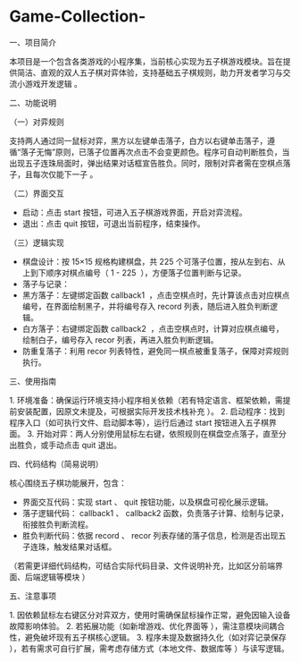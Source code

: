 # Game-Collection-
 
一、项目简介
 
本项目是一个包含各类游戏的小程序集，当前核心实现为五子棋游戏模块。旨在提供简洁、直观的双人五子棋对弈体验，支持基础五子棋规则，助力开发者学习与交流小游戏开发逻辑 。
 
二、功能说明
 
（一）对弈规则
 
支持两人通过同一鼠标对弈，黑方以左键单击落子，白方以右键单击落子，遵循“落子无悔”原则，已落子位置再次点击不会变更颜色。程序可自动判断胜负，当出现五子连珠局面时，弹出结果对话框宣告胜负。同时，限制对弈者需在空棋点落子，且每次仅能下一子 。
 
（二）界面交互
 
- 启动：点击 start 按钮，可进入五子棋游戏界面，开启对弈流程。
- 退出：点击 quit 按钮，可退出当前程序，结束操作。
 
（三）逻辑实现
 
- 棋盘设计：按 15×15 规格构建棋盘，共 225 个可落子位置，按从左到右、从上到下顺序对棋点编号（ 1 - 225  ），方便落子位置判断与记录。
- 落子与记录：
- 黑方落子：左键绑定函数 callback1  ，点击空棋点时，先计算该点击对应棋点编号，在界面绘制黑子，并将编号存入 record 列表，随后进入胜负判断逻辑。
- 白方落子：右键绑定函数 callback2  ，点击空棋点时，计算对应棋点编号，绘制白子，编号存入 recor 列表，再进入胜负判断逻辑。
- 防重复落子：利用 recor 列表特性，避免同一棋点被重复落子，保障对弈规则执行。
 
三、使用指南
 
1. 环境准备：确保运行环境支持小程序相关依赖（若有特定语言、框架依赖，需提前安装配置，因原文未提及，可根据实际开发技术栈补充 ）。
2. 启动程序：找到程序入口（如可执行文件、启动脚本等），运行后通过 start 按钮进入五子棋界面。
3. 开始对弈：两人分别使用鼠标左右键，依照规则在棋盘空点落子，直至分出胜负，或手动点击 quit 退出。
 
四、代码结构（简易说明）
 
核心围绕五子棋功能展开，包含：
 
- 界面交互代码：实现 start 、 quit 按钮功能，以及棋盘可视化展示逻辑。
- 落子逻辑代码： callback1 、 callback2 函数，负责落子计算、绘制与记录，衔接胜负判断流程。
- 胜负判断代码：依据 record 、 recor 列表存储的落子信息，检测是否出现五子连珠，触发结果对话框。
 
（若需更详细代码结构，可结合实际代码目录、文件说明补充，比如区分前端界面、后端逻辑等模块 ）
 
五、注意事项
 
1. 因依赖鼠标左右键区分对弈双方，使用时需确保鼠标操作正常，避免因输入设备故障影响体验。
2. 若拓展功能（如新增游戏、优化界面等 ），需注意模块间耦合性，避免破坏现有五子棋核心逻辑。
3. 程序未提及数据持久化（如对弈记录保存 ），若有需求可自行扩展，需考虑存储方式（本地文件、数据库等 ）与读写逻辑。
